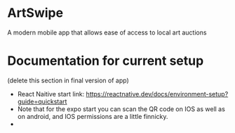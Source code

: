 # ArtSwipe
A modern mobile app that allows ease of access to local art auctions


# Documentation for current setup
(delete this section in final version of app)
* React Naitive start link: https://reactnative.dev/docs/environment-setup?guide=quickstart
* Note that for the expo start you can scan the QR code on IOS as well as on android, and IOS permissions are a little finnicky.
*